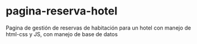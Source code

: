 # pagina-reserva-hotel
Pagina de gestión de reservas de habitación para un hotel con manejo de html-css y JS, con manejo de base de datos 

